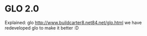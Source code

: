 GLO 2.0
================

Explained: glo http://www.buildcarter8.net84.net/glo.html
we have redeveloped glo to make it better :D
